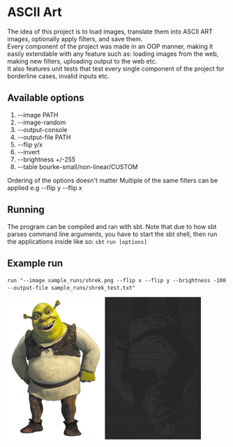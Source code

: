 # ASCII Art

The idea of this project is to load images, translate them into ASCII ART images, optionally apply filters, and save them.  
Every component of the project was made in an OOP manner, making it easily extendable with any feature such as: loading images from the web, making new filters, uploading output to the web etc.  
It also features unit tests that test every single component of the project for borderline cases, invalid inputs etc.
## Available options

1. --image PATH
2. --image-random
3. --output-console
4. --output-file PATH
5. --flip y/x
6. --invert
7. --brightness +/-255
8. --table bourke-small/non-linear/CUSTOM

Ordering of the options doesn't matter
Multiple of the same filters can be applied e.g --flip y --flip x


## Running
The program can be compiled and ran with sbt. Note that due to how sbt parses command line arguments, you have to start the sbt shell, then run the applications inside like so:
`sbt`
`run [options]`

## Example run
`run "--image sample_runs/shrek.png --flip x --flip y --brightness -100 --output-file sample_runs/shrek_test.txt"`  

<img width="220" height="326" alt="original" src="sample_runs/shrek.png"/>
<img width="220" height="326" alt="ascii" src="sample_runs/shrektxt.png"/>
